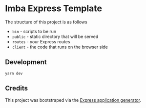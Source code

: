 # Imba Express Template

The structure of this project is as follows

- `bin` - scripts to be run
- `public` - static directory that will be served
- `routes` - your Express routes
- `client` - the code that runs on the browser side

## Development

```
yarn dev
```

## Credits

This project was bootstraped via the [Express application generator][0].

[0]: https://expressjs.com/en/starter/generator.html
